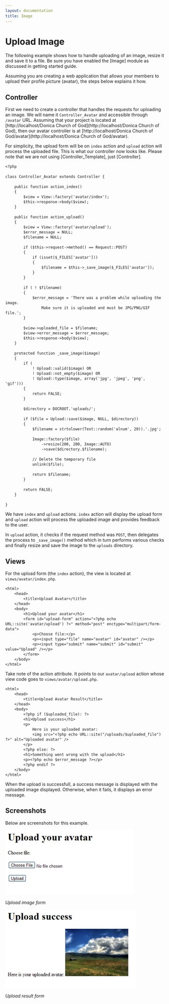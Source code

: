 ```yaml
---
layout: documentation
title: Image
---
```

# Upload Image

The following example shows how to handle uploading of an image, resize it and save it to a file. Be sure you have enabled the [Image] module as discussed in getting started guide.

Assuming you are creating a web application that allows your members to upload their profile picture (avatar), the steps below explains it how.

## Controller

First we need to create a controller that handles the requests for uploading an image. We will name it `Controller_Avatar` and accessible through `/avatar` URL. Assuming that your project is located at [http://localhost/Donica Church of God](http://localhost/Donica Church of God), then our avatar controller is at [http://localhost/Donica Church of God/avatar](http://localhost/Donica Church of God/avatar).

For simplicity, the upload form will be on `index` action and `upload` action will process the uploaded file. This is what our controller now looks like. Please note that we are not using [Controller_Template], just [Controller].

~~~
<?php

class Controller_Avatar extends Controller {

	public function action_index()
	{
		$view = View::factory('avatar/index');
		$this->response->body($view);
	}
	
	public function action_upload()
	{
		$view = View::factory('avatar/upload');
		$error_message = NULL;
		$filename = NULL;
		
		if ($this->request->method() == Request::POST)
		{
			if (isset($_FILES['avatar']))
			{
				$filename = $this->_save_image($_FILES['avatar']);
			}
		}
		
		if ( ! $filename)
		{
			$error_message = 'There was a problem while uploading the image.
				Make sure it is uploaded and must be JPG/PNG/GIF file.';
		}
		
		$view->uploaded_file = $filename;
		$view->error_message = $error_message;
		$this->response->body($view);
	}
	
	protected function _save_image($image)
	{
		if (
			! Upload::valid($image) OR
			! Upload::not_empty($image) OR
			! Upload::type($image, array('jpg', 'jpeg', 'png', 'gif')))
		{
			return FALSE;
		}
		
		$directory = DOCROOT.'uploads/';
		
		if ($file = Upload::save($image, NULL, $directory))
		{
			$filename = strtolower(Text::random('alnum', 20)).'.jpg';
			
			Image::factory($file)
				->resize(200, 200, Image::AUTO)
				->save($directory.$filename);

			// Delete the temporary file
			unlink($file);
			
			return $filename;
		}
		
		return FALSE;
	}
	
}
~~~

We have `index` and `upload` actions. `index` action will display the upload form and `upload` action will process the uploaded image and provides feedback to the user.

In `upload` action, it checks if the request method was `POST`, then delegates the process to `_save_image()` method which in turn performs various checks and finally resize and save the image to the `uploads` directory.

## Views

For the upload form (the `index` action), the view is located at `views/avatar/index.php`.

~~~
<html>
	<head>
		<title>Upload Avatar</title>
	</head>
	<body>
		<h1>Upload your avatar</h1>
		<form id="upload-form" action="<?php echo URL::site('avatar/upload') ?>" method="post" enctype="multipart/form-data">
			<p>Choose file:</p>
			<p><input type="file" name="avatar" id="avatar" /></p>
			<p><input type="submit" name="submit" id="submit" value="Upload" /></p>
		</form>
	</body>
</html>
~~~

Take note of the action attribute. It points to our `avatar/upload` action whose view code goes to `views/avatar/upload.php`.

~~~
<html>
	<head>
		<title>Upload Avatar Result</title>
	</head>
	<body>
		<?php if ($uploaded_file): ?>
		<h1>Upload success</h1>
		<p>
			Here is your uploaded avatar:
			<img src="<?php echo URL::site("/uploads/$uploaded_file") ?>" alt="Uploaded avatar" />
		</p>
		<?php else: ?>
		<h1>Something went wrong with the upload</h1>
		<p><?php echo $error_message ?></p>
		<?php endif ?>
	</body>
</html>
~~~

When the upload is successfull, a success message is displayed with the uploaded image displayed. Otherwise, when it fails, it displays an error message.

## Screenshots

Below are screenshots for this example.

![Upload image form](/assets/images/documentation/image/upload_form.jpg)

_Upload image form_

![Upload result page](/assets/images/documentation/image/upload_result.jpg)

_Upload result form_